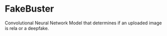 # FakeBuster
Convolutional Neural Network Model that determines if an uploaded image is rela or a deepfake.
